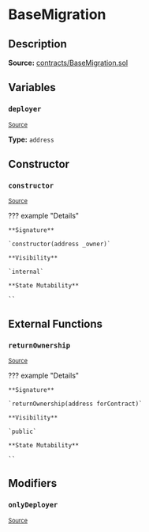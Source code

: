 # BaseMigration

## Description

**Source:** [contracts/BaseMigration.sol](https://github.com/Synthetixio/synthetix/tree/v2.49.0/contracts/BaseMigration.sol)

## Variables

### `deployer`

<sub>[Source](https://github.com/Synthetixio/synthetix/tree/v2.49.0/contracts/BaseMigration.sol#L6)</sub>

**Type:** `address`

## Constructor

### `constructor`

<sub>[Source](https://github.com/Synthetixio/synthetix/tree/v2.49.0/contracts/BaseMigration.sol#L8)</sub>

??? example "Details"

    **Signature**

    `constructor(address _owner)`

    **Visibility**

    `internal`

    **State Mutability**

    ``

## External Functions

### `returnOwnership`

<sub>[Source](https://github.com/Synthetixio/synthetix/tree/v2.49.0/contracts/BaseMigration.sol#L13)</sub>

??? example "Details"

    **Signature**

    `returnOwnership(address forContract)`

    **Visibility**

    `public`

    **State Mutability**

    ``

## Modifiers

### `onlyDeployer`

<sub>[Source](https://github.com/Synthetixio/synthetix/tree/v2.49.0/contracts/BaseMigration.sol#L34)</sub>
